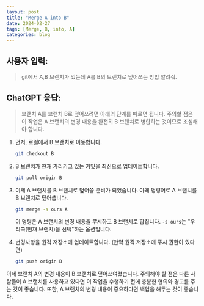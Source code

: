 ```yaml
---
layout: post
title: "Merge A into B"
date: 2024-02-27
tags: [Merge, B, into, A]
categories: blog
---
```


## 사용자 입력:
> git에서 A,B 브랜치가 있는데      A를 B의 브랜치로 덮어쓰는 방법 알려줘.

## ChatGPT 응답:
> 브랜치 A를 브랜치 B로 덮어쓰려면 아래의 단계를 따르면 됩니다. 주의할 점은 이 작업은 A 브랜치의 변경 내용을 완전히 B 브랜치로 병합하는 것이므로 조심해야 합니다.

1. 먼저, 로컬에서 B 브랜치로 이동합니다.
   ```bash
   git checkout B
   ```

2. B 브랜치가 현재 가리키고 있는 커밋을 최신으로 업데이트합니다.
   ```bash
   git pull origin B
   ```

3. 이제 A 브랜치를 B 브랜치로 덮어쓸 준비가 되었습니다. 아래 명령어로 A 브랜치를 B 브랜치로 덮어씁니다.
   ```bash
   git merge -s ours A
   ```

   이 명령은 A 브랜치의 변경 내용을 무시하고 B 브랜치로 합칩니다. `-s ours`는 "우리쪽(현재 브랜치)을 선택"하는 옵션입니다.

4. 변경사항을 원격 저장소에 업데이트합니다. (만약 원격 저장소에 푸시 권한이 있다면)
   ```bash
   git push origin B
   ```

이제 브랜치 A의 변경 내용이 B 브랜치로 덮어쓰여졌습니다. 주의해야 할 점은 다른 사람들이 A 브랜치를 사용하고 있다면 이 작업을 수행하기 전에 충분한 협의와 경고를 주는 것이 좋습니다. 또한, A 브랜치의 변경 내용이 중요하다면 백업을 해두는 것이 좋습니다.

